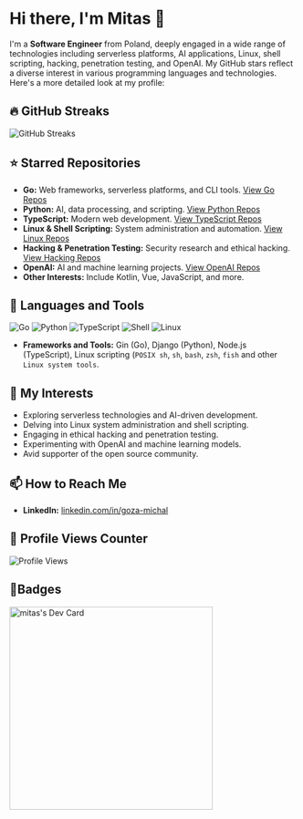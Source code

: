 # Hi there, I'm Mitas 👋

I'm a **Software Engineer** from Poland, deeply engaged in a wide range of technologies including serverless platforms, AI applications, Linux, shell scripting, hacking, penetration testing, and OpenAI. My GitHub stars reflect a diverse interest in various programming languages and technologies. Here's a more detailed look at my profile:

## 🔥 GitHub Streaks
![GitHub Streaks](https://github-readme-streak-stats.herokuapp.com/?user=mitas)

## ⭐ Starred Repositories
- **Go:** Web frameworks, serverless platforms, and CLI tools. [View Go Repos](https://github.com/mitas?tab=stars&q=go)
- **Python:** AI, data processing, and scripting. [View Python Repos](https://github.com/mitas?tab=stars&q=python)
- **TypeScript:** Modern web development. [View TypeScript Repos](https://github.com/mitas?tab=stars&q=typescript)
- **Linux & Shell Scripting:** System administration and automation. [View Linux Repos](https://github.com/mitas?tab=stars&q=linux)
- **Hacking & Penetration Testing:** Security research and ethical hacking. [View Hacking Repos](https://github.com/mitas?tab=stars&q=hacking)
- **OpenAI:** AI and machine learning projects. [View OpenAI Repos](https://github.com/mitas?tab=stars&q=openai)
- **Other Interests:** Include Kotlin, Vue, JavaScript, and more.

## 🚀 Languages and Tools
![Go](https://img.shields.io/badge/-Go-00ADD8?style=flat-square&logo=go&logoColor=white)
![Python](https://img.shields.io/badge/-Python-3776AB?style=flat-square&logo=python&logoColor=white)
![TypeScript](https://img.shields.io/badge/-TypeScript-3178C6?style=flat-square&logo=typescript&logoColor=white)
![Shell](https://img.shields.io/badge/-Shell-4EAA25?style=flat-square&logo=gnu-bash&logoColor=white)
![Linux](https://img.shields.io/badge/-Linux-FCC624?style=flat-square&logo=linux&logoColor=black)
- **Frameworks and Tools:** Gin (Go), Django (Python), Node.js (TypeScript), Linux scripting (`POSIX sh`, `sh`, `bash`, `zsh`, `fish` and other `Linux system tools`.

## 🌱 My Interests
- Exploring serverless technologies and AI-driven development.
- Delving into Linux system administration and shell scripting.
- Engaging in ethical hacking and penetration testing.
- Experimenting with OpenAI and machine learning models.
- Avid supporter of the open source community.

## 📫 How to Reach Me
- **LinkedIn:** [linkedin.com/in/goza-michal](https://linkedin.com/in/goza-michal)

## 👀 Profile Views Counter
![Profile Views](https://komarev.com/ghpvc/?username=mitas)

## 🥇Badges

<a href="https://app.daily.dev/mitas"><img src="https://api.daily.dev/devcards/v2/Dfrhu1QtJhJiAXFmDR7qJ.png?type=default&r=7us" width="356" alt="mitas's Dev Card"/></a>

